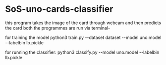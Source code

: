 # SoS-uno-cards-classifier
this program takes the image of the card through webcam and then predicts the card
both the programmes are run via terminal-

for training the model
python3 train.py --dataset dataset --model uno.model --labelbin lb.pickle

for running the classifier:
python3 classify.py --model uno.model --labelbin lb.pickle
